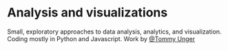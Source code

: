 # Analysis and visualizations

Small, exploratory approaches to data analysis, analytics, and visualization. Coding mostly in Python and Javascript. Work by [@Tommy Unger](https://twitter.com/tommyunger)
